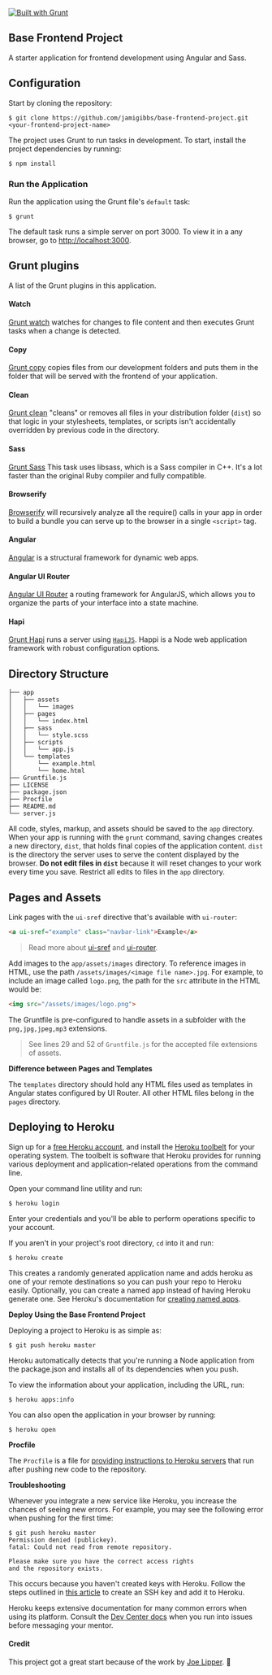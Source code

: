 [![Built with Grunt](https://cdn.gruntjs.com/builtwith.png)](http://gruntjs.com/)

## Base Frontend Project

A starter application for frontend development using Angular and Sass.

## Configuration

Start by cloning the repository:

```
$ git clone https://github.com/jamigibbs/base-frontend-project.git <your-frontend-project-name>
```

The project uses Grunt to run tasks in development. To start, install the project dependencies by running:

```
$ npm install
```

### Run the Application

Run the application using the Grunt file's `default` task:

```
$ grunt
```

The default task runs a simple server on port 3000. To view it in a any browser, go to [http://localhost:3000](http://localhost:3000).

## Grunt plugins

A list of the Grunt plugins in this application.

#### Watch

[Grunt watch](https://github.com/gruntjs/grunt-contrib-watch) watches for changes to file content and then executes Grunt tasks when a change is detected.

#### Copy

[Grunt copy](https://github.com/gruntjs/grunt-contrib-copy) copies files from our development folders and puts them in the folder that will be served with the frontend of your application.

#### Clean

[Grunt clean](https://github.com/gruntjs/grunt-contrib-clean) "cleans" or removes all files in your distribution folder (`dist`) so that logic in your stylesheets, templates, or scripts isn't accidentally overridden by previous code in the directory.

#### Sass

[Grunt Sass](https://github.com/sindresorhus/grunt-sass) This task uses libsass, which is a Sass compiler in C++. It's a lot faster than the original Ruby compiler and fully compatible.

#### Browserify
[Browserify](https://github.com/substack/node-browserify) will recursively analyze all the require() calls in your app in order to build a bundle you can serve up to the browser in a single `<script>` tag.

#### Angular
[Angular](https://www.npmjs.com/package/angular) is a structural framework for dynamic web apps.

#### Angular UI Router
[Angular UI Router](https://www.npmjs.com/package/angular-ui-router) a routing framework for AngularJS, which allows you to organize the parts of your interface into a state machine.

#### Hapi

[Grunt Hapi](https://github.com/athieriot/grunt-hapi) runs a server using [`HapiJS`](http://hapijs.com/). Happi is a Node web application framework with robust configuration options.

## Directory Structure

```
├── app
│   ├── assets
│   │   └── images
│   ├── pages
│   │   └── index.html
│   ├── sass
│   │   └── style.scss
│   ├── scripts
│   │   └── app.js
│   └── templates
│       └── example.html
│       └── home.html
├── Gruntfile.js
├── LICENSE
├── package.json
├── Procfile
├── README.md
└── server.js
```

All code, styles, markup, and assets should be saved to the `app` directory. When your app is running with the `grunt` command, saving changes creates a new directory, `dist`, that holds final copies of the application content. `dist` is the directory the server uses to serve the content displayed by the browser. __Do not edit files in `dist`__ because it will reset changes to your work every time you save. Restrict all edits to files in the `app` directory.

## Pages and Assets

Link pages with the `ui-sref` directive that's available with `ui-router`:

```html
<a ui-sref="example" class="navbar-link">Example</a>
```

>Read more about [ui-sref](http://angular-ui.github.io/ui-router/site/#/api/ui.router.state.directive:ui-sref) and [ui-router](http://angular-ui.github.io/ui-router/site/#/api/ui.router).

Add images to the `app/assets/images` directory. To reference images in HTML, use the path `/assets/images/<image file name>.jpg`. For example, to include an image called `logo.png`, the path for the `src` attribute in the HTML would be:

```html
<img src="/assets/images/logo.png">
```

The Gruntfile is pre-configured to handle assets in a subfolder with the `png,jpg,jpeg,mp3` extensions.

>See lines 29 and 52 of `Gruntfile.js` for the accepted file extensions of assets.


**Difference between Pages and Templates**

The `templates` directory should hold any HTML files used as templates in Angular states configured by UI Router. All other HTML files belong in the `pages` directory.

## Deploying to Heroku

Sign up for a [free Heroku account](http://api.heroku.com/signup), and install the [Heroku toolbelt](https://toolbelt.heroku.com/) for your operating system. The toolbelt is software that Heroku provides for running various deployment and application-related operations from the command line.

Open your command line utility and run:

```
$ heroku login
```

Enter your credentials and you'll be able to perform operations specific to your account.

If you aren't in your project's root directory, `cd` into it and run:

```
$ heroku create
```

This creates a randomly generated application name and adds heroku as one of your remote destinations so you can push your repo to Heroku easily. Optionally, you can create a named app instead of having Heroku generate one. See Heroku's documentation for [creating named apps](https://devcenter.heroku.com/articles/creating-apps#creating-a-named-app).

**Deploy Using the Base Frontend Project**

Deploying a project to Heroku is as simple as:

```
$ git push heroku master
```

Heroku automatically detects that you're running a Node application from the package.json and installs all of its dependencies when you push.

To view the information about your application, including the URL, run:

```
$ heroku apps:info
```

You can also open the application in your browser by running:

```
$ heroku open
```

**Procfile**

The `Procfile` is a file for [providing instructions to Heroku servers](https://devcenter.heroku.com/articles/procfile) that run after pushing new code to the repository.

**Troubleshooting**

Whenever you integrate a new service like Heroku, you increase the chances of seeing new errors. For example, you may see the following error when pushing for the first time:

```
$ git push heroku master
Permission denied (publickey).
fatal: Could not read from remote repository.

Please make sure you have the correct access rights
and the repository exists.
```

This occurs because you haven't created keys with Heroku. Follow the steps outlined in [this article](https://devcenter.heroku.com/articles/keys) to create an SSH key and add it to Heroku.

Heroku keeps extensive documentation for many common errors when using its platform. Consult the [Dev Center docs](https://devcenter.heroku.com/) when you run into issues before messaging your mentor.

#### Credit

This project got a great start because of the work by [Joe Lipper](https://github.com/joelip). :beers:

